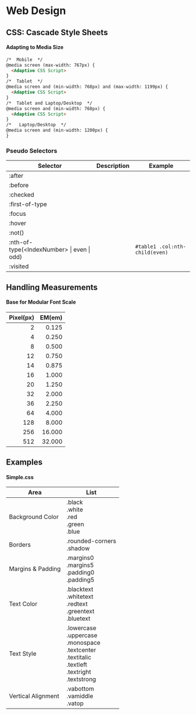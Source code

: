 # Web Design

## CSS: Cascade Style Sheets

#### Adapting to Media Size
```html
/*  Mobile  */
@media screen (max-width: 767px) {
  <Adaptive CSS Script>
}
/*  Tablet  */
@media screen and (min-width: 768px) and (max-width: 1199px) {
  <Adaptive CSS Script>
}
/*  Tablet and Laptop/Desktop  */
@media screen and (min-width: 768px) {
  <Adaptive CSS Script>
}
/*   Laptop/Desktop  */
@media screen and (min-width: 1200px) {
}
```

### Pseudo Selectors
| Selector | Description | Example |  
| --- | --- | --- |  
| :after |  |  |  
| :before  |  |  |   
| :checked  |  |  |   
| :first-of-type  |  |  |   
| :focus  |  |  |   
| :hover  |  |  |   
| :not(<Selector>)  |  |  |   
| :nth-of-type(\<IndexNumber> \| even \| odd)  |  | `#table1 .col:nth-child(even)` |   
| :visited |  |  |  |  

## Handling Measurements

#### Base for Modular Font Scale
| Pixel(px) | EM(em) |  
| --:| --: |  
| 2 | 0.125 |  
| 4 | 0.250 |  
| 8 | 0.500 |  
| 12 | 0.750 |  
| 14 | 0.875 |  
| 16 | 1.000 |  
| 20 | 1.250 |  
| 32 | 2.000 |  
| 36 | 2.250 |  
| 64 | 4.000 |  
| 128 | 8.000 |  
| 256 | 16.000 |  
| 512 | 32.000 |  
  
## Examples

#### Simple.css

| Area | List | 
| -- | -- |  
| Background Color | .black  <BR> .white  <BR> .red  <BR> .green  <BR> .blue  |  
| Borders | .rounded-corners <BR> .shadow |  
| Margins & Padding | .margins0 <BR> .margins5 <BR> .padding0 <BR> .padding5 |  
| Text Color | .blacktext  <BR> .whitetext  <BR> .redtext  <BR> .greentext  <BR> .bluetext |  
| Text Style | .lowercase <BR> .uppercase <BR> .monospace <BR> .textcenter  <BR> .textitalic <BR> .textleft  <BR> .textright  <BR> .textstrong |  
| Vertical Alignment | .vabottom <BR> .vamiddle <BR> .vatop |  
